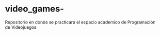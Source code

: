 # video_games-
Repositorio en donde se practicara el espacio academico de Programación de Videojuegos
